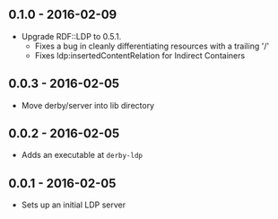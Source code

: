 0.1.0 - 2016-02-09
------------------

- Upgrade RDF::LDP to 0.5.1.
  - Fixes a bug in cleanly differentiating resources with a trailing '/'
  - Fixes ldp:insertedContentRelation for Indirect Containers

0.0.3 - 2016-02-05
------------------

- Move derby/server into lib directory

0.0.2 - 2016-02-05
------------------

- Adds an executable at `derby-ldp`

0.0.1 - 2016-02-05
------------------

- Sets up an initial LDP server
